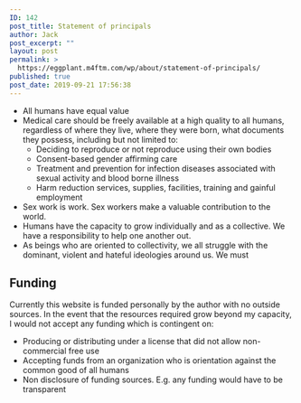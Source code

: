 ```yaml
---
ID: 142
post_title: Statement of principals
author: Jack
post_excerpt: ""
layout: post
permalink: >
  https://eggplant.m4ftm.com/wp/about/statement-of-principals/
published: true
post_date: 2019-09-21 17:56:38
---
```

<!-- wp:luckywp/tableofcontents /-->

<!-- wp:list -->
<ul><li>All humans have equal value</li><li>Medical care should be freely available at a high quality to all humans, regardless of where they live, where they were born, what documents they possess, including but not limited to:<ul><li> Deciding to reproduce or not reproduce using their own bodies</li><li>Consent-based gender affirming care</li><li>Treatment and prevention for infection diseases associated with sexual activity and blood borne illness</li><li>Harm reduction services, supplies, facilities, training and gainful employment</li></ul></li><li>Sex work is work. Sex workers make a valuable contribution to the world. </li><li>Humans have the capacity to grow individually and as a collective. We have a responsibility to help one another out. </li><li>As beings who are oriented to collectivity, we all struggle with the dominant, violent and hateful ideologies around us. We must </li></ul>
<!-- /wp:list -->

<!-- wp:heading -->
<h2>Funding</h2>
<!-- /wp:heading -->

<!-- wp:paragraph -->
<p>Currently this website is funded personally by the author with no outside sources. In the event that the resources required grow beyond my capacity, I would not accept any funding which is contingent on:</p>
<!-- /wp:paragraph -->

<!-- wp:list -->
<ul><li>Producing or distributing under a license that did not allow non-commercial free use</li><li>Accepting funds from an organization who is orientation against the common good of all humans</li><li>Non disclosure of funding sources. E.g. any funding would have to be transparent</li></ul>
<!-- /wp:list -->